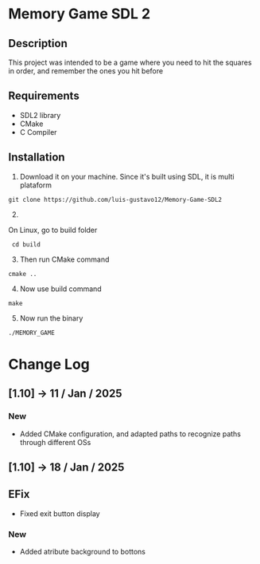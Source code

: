 # Memory Game SDL 2

## Description

This project was intended to be a game where you need to hit the squares in order, and remember the ones you hit before


## Requirements

- SDL2 library
- CMake
- C Compiler


## Installation

1. Download it on your machine. Since it's built using SDL, it is multi plataform

``` git clone https://github.com/luis-gustavo12/Memory-Game-SDL2 ```

2.

On Linux, go to build folder

``` cd build```

3. Then run CMake command

```cmake ..```


4. Now use build command

``` make ```

5. Now run the binary

```./MEMORY_GAME```


# Change Log

## [1.10] -> 11 / Jan / 2025

### New
- Added CMake configuration, and adapted paths to recognize paths through different OSs


## [1.10] -> 18 / Jan / 2025

## EFix

- Fixed exit button display

### New

- Added atribute background to bottons